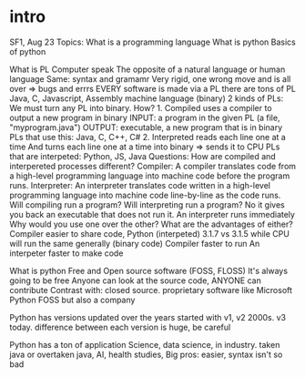 # intro
SF1, Aug 23
Topics: 
  What is a programming language
  What is python
  Basics of python 

What is PL
  Computer speak
  The opposite of a natural language or human language
  Same: syntax and gramamr
  Very rigid, one wrong move and is all over => bugs and errrs
  EVERY software is made via a PL
  there  are tons of PL
    Java, C, Javascript, Assembly machine language (binary)
  2 kinds of PLs:
    We must turn any PL into binary. How?
    1. Compiled
      uses a compiler to output a new program in binary
      INPUT: a program in the given PL (a file, "myprogram.java")
      OUTPUT: executable, a new program that is in binary
      PLs that use this: Java, C, C++, C#
    2. Interpreted
      reads each line one at a time
      And turns each line one at a time into binary => sends it to CPU 
      PLs that are interpeted: Python, JS, Java
    Questions:
      How are compiled and interpereted processes different?
        Compiler: A compiler translates code from a high-level programming language into machine code before the program runs. Interpreter: An interpreter translates code written in a high-level programming language into machine code line-by-line as the code runs.
      Will compiling run a program? Will interpreting run a program?
        No it gives you back an executable that does not run it. An interpreter runs immediately 
      Why would you use one over the other? What are the advantages of either?
        Compiler easier to share code, Python (interpeted) 3.1.7 vs 3.1.5 while CPU will run the same generally (binary code)
        Compiler faster to run
        An interpeter faster to make code 
      
  
What is python
Free and Open source software (FOSS, FLOSS)
  It's always going to be free
  Anyone can look at the source code, ANYONE can contribute
  Contrast with: closed source. proprietary software like Microsoft
  Python FOSS but also a company

Python has versions 
  updated over the years
  started with v1, v2 2000s. v3 today. difference between each version is huge, be careful

Python has a ton of application
  Science, data science, in industry. taken java or overtaken java, AI, health studies, 
  Big pros: easier, syntax isn't so bad
  
    
